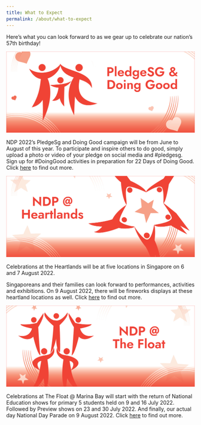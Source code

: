 ```yaml
---
title: What to Expect
permalink: /about/what-to-expect
---
```

Here’s what you can look forward to as we gear up to celebrate our nation’s 57th birthday!

![](/images/NDP22%20Website%20About-What%20to%20expect%2020May2022%2011am.jpg)

NDP 2022’s PledgeSg and Doing Good campaign will be from June to August of this year. To 
participate and inspire others to do good, simply upload a photo or video of your pledge on 
social media and #pledgesg. Sign up for #DoingGood activities in preparation for 22 Days of 
Doing Good. Click [here](/pledgesg-and-doing-good/) to find out more.

![](/images/NDP22%20Website%20About-What%20to%20expect%2020May2022%2011am2.jpg)

Celebrations at the Heartlands will be at five locations in Singapore on 6 and 7 August 2022.

Singaporeans and their families can look forward to performances, activities and exhibitions. 
On 9 August 2022, there will be fireworks displays at these heartland locations as well. Click 
[here](/ndp-at-heartlands/overview) to find out more.

![](/images/NDP22%20Website%20About-What%20to%20expect%2020May2022%2011am3.jpg)

Celebrations at The Float @ Marina Bay will start with the return of National Education shows for 
primary 5 students held on 9 and 16 July 2022. Followed by Preview shows on 23 and 30 July 2022. And finally, our actual day National Day Parade on 9 August 2022. Click [here](/ndp-at-the-float/overview) to find out 
more.